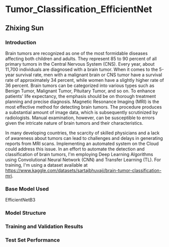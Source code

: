 # Tumor_Classification_EfficientNet
## Zhixing Sun
### Introduction

Brain tumors are recognized as one of the most formidable diseases affecting both children and adults. They represent 85 to 90 percent of all primary tumors in the Central Nervous System (CNS). Every year, about 11,700 individuals are diagnosed with a brain tumor. When it comes to the 5-year survival rate, men with a malignant brain or CNS tumor have a survival rate of approximately 34 percent, while women have a slightly higher rate of 36 percent. Brain tumors can be categorized into various types such as Benign Tumor, Malignant Tumor, Pituitary Tumor, and so on. To enhance patients' life expectancy, the emphasis should be on thorough treatment planning and precise diagnosis. Magnetic Resonance Imaging (MRI) is the most effective method for detecting brain tumors. The procedure produces a substantial amount of image data, which is subsequently scrutinized by radiologists. Manual examination, however, can be susceptible to errors given the intricate nature of brain tumors and their characteristics.

In many developing countries, the scarcity of skilled physicians and a lack of awareness about tumors can lead to challenges and delays in generating reports from MRI scans. Implementing an automated system on the Cloud could address this issue. In an effort to automate the detection and classification of brain tumors, I'm employing Deep Learning Algorithms using Convolutional Neural Network (CNN) and Transfer Learning (TL). For training, I'm using a dataset available at https://www.kaggle.com/datasets/sartajbhuvaji/brain-tumor-classification-mri.

### Base Model Used

EfficientNetB3

### Model Structure

### Training and Validation Results

### Test Set Performance

